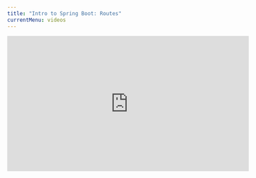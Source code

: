 ```yaml
---
title: "Intro to Spring Boot: Routes"
currentMenu: videos
---
```


<div class="youtube-wrapper"><iframe width="560" height="315" src="https://www.youtube.com/embed/C3ZrOj4unss" frameborder="0" allowfullscreen></iframe></div>
